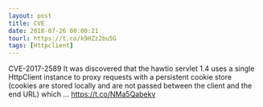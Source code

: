 ```yaml
---
layout: post
title: CVE
date: 2018-07-26 00:00:21
tourl: https://t.co/k9HZz2bu5G
tags: [Httpclient]
---
```

CVE-2017-2589 It was discovered that the hawtio servlet 1.4 uses a single HttpClient instance to proxy requests with a persistent cookie store (cookies are stored locally and are not passed between the client and the end URL) which ... https://t.co/NMa5Qabekv